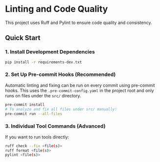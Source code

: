# Linting and Code Quality

This project uses Ruff and Pylint to ensure code quality and consistency.

## Quick Start

### 1. Install Development Dependencies
```bash
pip install -r requirements-dev.txt
```

### 2. Set Up Pre-commit Hooks (Recommended)

Automatic linting and fixing can be run on every commit using pre-commit hooks. This uses the `.pre-commit-config.yaml` in the project root and only runs on files under the `src/` directory.

```bash
pre-commit install
# To analyze and fix all files under src/ manually:
pre-commit run --all-files
```

### 3. Individual Tool Commands (Advanced)
If you want to run tools directly:
```bash
ruff check --fix <file(s)>
ruff format <file(s)>
pylint <file(s)>
```


